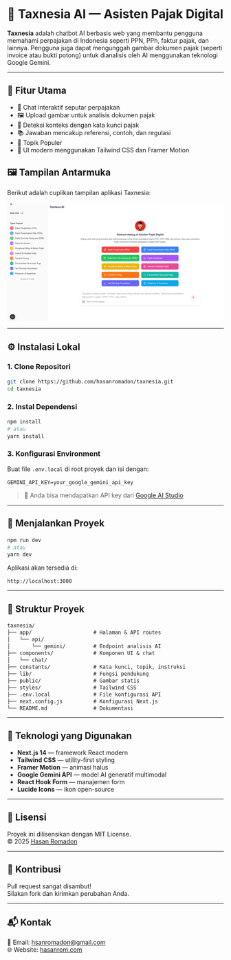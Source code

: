 # 🧾 Taxnesia AI — Asisten Pajak Digital

**Taxnesia** adalah chatbot AI berbasis web yang membantu pengguna memahami perpajakan di Indonesia seperti PPN, PPh, faktur pajak, dan lainnya. Pengguna juga dapat mengunggah gambar dokumen pajak (seperti invoice atau bukti potong) untuk dianalisis oleh AI menggunakan teknologi Google Gemini.

---

## 🚀 Fitur Utama

- 💬 Chat interaktif seputar perpajakan
- 🖼️ Upload gambar untuk analisis dokumen pajak
- 🧠 Deteksi konteks dengan kata kunci pajak
- 📚 Jawaban mencakup referensi, contoh, dan regulasi
- 💾 Topik Populer
- 🎨 UI modern menggunakan Tailwind CSS dan Framer Motion

## 🖼️ Tampilan Antarmuka

Berikut adalah cuplikan tampilan aplikasi Taxnesia:

![Cuplikan Antarmuka](public/taxnesia-preview.png)

---

## ⚙️ Instalasi Lokal

### 1. Clone Repositori

```bash
git clone https://github.com/hasanromadon/taxnesia.git
cd taxnesia
```

### 2. Instal Dependensi

```bash
npm install
# atau
yarn install
```

### 3. Konfigurasi Environment

Buat file `.env.local` di root proyek dan isi dengan:

```env
GEMINI_API_KEY=your_google_gemini_api_key
```

> 🔐 Anda bisa mendapatkan API key dari [Google AI Studio](https://aistudio.google.com/app/apikey)

---

## 🧪 Menjalankan Proyek

```bash
npm run dev
# atau
yarn dev
```

Aplikasi akan tersedia di:

```
http://localhost:3000
```

---

## 📁 Struktur Proyek

```
taxnesia/
├── app/                    # Halaman & API routes
│   └── api/
│       └── gemini/         # Endpoint analisis AI
├── components/             # Komponen UI & chat
│   └── chat/
├── constants/              # Kata kunci, topik, instruksi
├── lib/                    # Fungsi pendukung
├── public/                 # Gambar statis
├── styles/                 # Tailwind CSS
├── .env.local              # File konfigurasi API
├── next.config.js          # Konfigurasi Next.js
└── README.md               # Dokumentasi
```

---

## 🧠 Teknologi yang Digunakan

- **Next.js 14** — framework React modern
- **Tailwind CSS** — utility-first styling
- **Framer Motion** — animasi halus
- **Google Gemini API** — model AI generatif multimodal
- **React Hook Form** — manajemen form
- **Lucide Icons** — ikon open-source

---

## 📝 Lisensi

Proyek ini dilisensikan dengan MIT License.  
© 2025 [Hasan Romadon](https://github.com/hasanromadon)

---

## 🤝 Kontribusi

Pull request sangat disambut!  
Silakan fork dan kirimkan perubahan Anda.

---

## 📬 Kontak

📧 Email: hsanromadon@gmail.com  
🌐 Website: [hasanrom.com](https://hasanrom.com)
